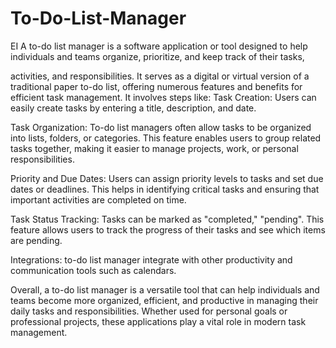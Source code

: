 # To-Do-List-Manager
EI
A to-do list manager is a software application or tool designed to help individuals and teams organize, prioritize, and keep track of their tasks,

activities, and responsibilities. It serves as a digital or virtual version of a traditional paper to-do list, offering numerous features and benefits for efficient task management.
It involves steps like:
Task Creation: Users can easily create tasks by entering a title, description, and date.

Task Organization: To-do list managers often allow tasks to be organized into lists, folders, or categories. This feature enables users to group related tasks together, making it easier to manage projects, work, or personal responsibilities.

Priority and Due Dates: Users can assign priority levels to tasks and set due dates or deadlines. This helps in identifying critical tasks and ensuring that important activities are completed on time.

Task Status Tracking: Tasks can be marked as "completed," "pending".  This feature allows users to track the progress of their tasks and see which items are pending.

Integrations:  to-do list manager integrate with other productivity and communication tools such as calendars.

Overall, a to-do list manager is a versatile tool that can help individuals and teams become more organized, efficient, and productive in managing their daily tasks and responsibilities. Whether used for personal goals or professional projects, these applications play a vital role in modern task management.







